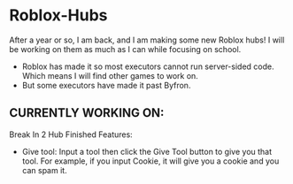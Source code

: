 # Roblox-Hubs
After a year or so, I am back, and I am making some new Roblox hubs! I will be working on them as much as I can while focusing on school.
- Roblox has made it so most executors cannot run server-sided code. Which means I will find other games to work on.
- But some executors have made it past Byfron.

## CURRENTLY WORKING ON:
Break In 2 Hub Finished Features:
- Give tool: Input a tool then click the Give Tool button to give you that tool. For example, if you input Cookie, it will give you a cookie and you can spam it.

